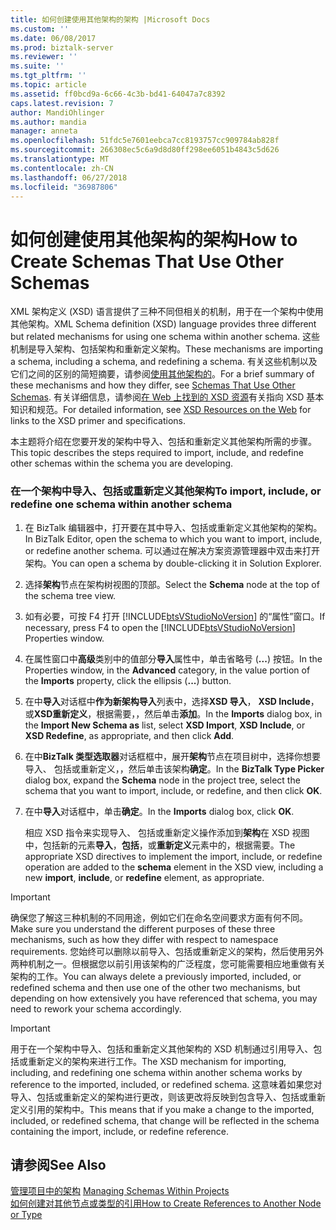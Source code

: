 ```yaml
---
title: 如何创建使用其他架构的架构 |Microsoft Docs
ms.custom: ''
ms.date: 06/08/2017
ms.prod: biztalk-server
ms.reviewer: ''
ms.suite: ''
ms.tgt_pltfrm: ''
ms.topic: article
ms.assetid: ff0bcd9a-6c66-4c3b-bd41-64047a7c8392
caps.latest.revision: 7
author: MandiOhlinger
ms.author: mandia
manager: anneta
ms.openlocfilehash: 51fdc5e7601eebca7cc8193757cc909784ab828f
ms.sourcegitcommit: 266308ec5c6a9d8d80ff298ee6051b4843c5d626
ms.translationtype: MT
ms.contentlocale: zh-CN
ms.lasthandoff: 06/27/2018
ms.locfileid: "36987806"
---
```

# <a name="how-to-create-schemas-that-use-other-schemas"></a><span data-ttu-id="6d9ab-102">如何创建使用其他架构的架构</span><span class="sxs-lookup"><span data-stu-id="6d9ab-102">How to Create Schemas That Use Other Schemas</span></span>
<span data-ttu-id="6d9ab-103">XML 架构定义 (XSD) 语言提供了三种不同但相关的机制，用于在一个架构中使用其他架构。</span><span class="sxs-lookup"><span data-stu-id="6d9ab-103">XML Schema definition (XSD) language provides three different but related mechanisms for using one schema within another schema.</span></span> <span data-ttu-id="6d9ab-104">这些机制是导入架构、包括架构和重新定义架构。</span><span class="sxs-lookup"><span data-stu-id="6d9ab-104">These mechanisms are importing a schema, including a schema, and redefining a schema.</span></span> <span data-ttu-id="6d9ab-105">有关这些机制以及它们之间的区别的简短摘要，请参阅[使用其他架构的](../core/schemas-that-use-other-schemas.md)。</span><span class="sxs-lookup"><span data-stu-id="6d9ab-105">For a brief summary of these mechanisms and how they differ, see [Schemas That Use Other Schemas](../core/schemas-that-use-other-schemas.md).</span></span> <span data-ttu-id="6d9ab-106">有关详细信息，请参阅[在 Web 上找到的 XSD 资源](../core/xsd-resources-on-the-web.md)有关指向 XSD 基本知识和规范。</span><span class="sxs-lookup"><span data-stu-id="6d9ab-106">For detailed information, see [XSD Resources on the Web](../core/xsd-resources-on-the-web.md) for links to the XSD primer and specifications.</span></span>  
  
 <span data-ttu-id="6d9ab-107">本主题将介绍在您要开发的架构中导入、包括和重新定义其他架构所需的步骤。</span><span class="sxs-lookup"><span data-stu-id="6d9ab-107">This topic describes the steps required to import, include, and redefine other schemas within the schema you are developing.</span></span>  
  
### <a name="to-import-include-or-redefine-one-schema-within-another-schema"></a><span data-ttu-id="6d9ab-108">在一个架构中导入、包括或重新定义其他架构</span><span class="sxs-lookup"><span data-stu-id="6d9ab-108">To import, include, or redefine one schema within another schema</span></span>  
  
1. <span data-ttu-id="6d9ab-109">在 BizTalk 编辑器中，打开要在其中导入、包括或重新定义其他架构的架构。</span><span class="sxs-lookup"><span data-stu-id="6d9ab-109">In BizTalk Editor, open the schema to which you want to import, include, or redefine another schema.</span></span> <span data-ttu-id="6d9ab-110">可以通过在解决方案资源管理器中双击来打开架构。</span><span class="sxs-lookup"><span data-stu-id="6d9ab-110">You can open a schema by double-clicking it in Solution Explorer.</span></span>  
  
2. <span data-ttu-id="6d9ab-111">选择**架构**节点在架构树视图的顶部。</span><span class="sxs-lookup"><span data-stu-id="6d9ab-111">Select the **Schema** node at the top of the schema tree view.</span></span>  
  
3. <span data-ttu-id="6d9ab-112">如有必要，可按 F4 打开 [!INCLUDE[btsVStudioNoVersion](../includes/btsvstudionoversion-md.md)] 的“属性”窗口。</span><span class="sxs-lookup"><span data-stu-id="6d9ab-112">If necessary, press F4 to open the [!INCLUDE[btsVStudioNoVersion](../includes/btsvstudionoversion-md.md)] Properties window.</span></span>  
  
4. <span data-ttu-id="6d9ab-113">在属性窗口中**高级**类别中的值部分**导入**属性中，单击省略号 (**...**) 按钮。</span><span class="sxs-lookup"><span data-stu-id="6d9ab-113">In the Properties window, in the **Advanced** category, in the value portion of the **Imports** property, click the ellipsis (**...**) button.</span></span>  
  
5. <span data-ttu-id="6d9ab-114">在中**导入**对话框中**作为新架构导入**列表中，选择**XSD 导入**， **XSD Include**，或**XSD重新定义**，根据需要，，然后单击**添加**。</span><span class="sxs-lookup"><span data-stu-id="6d9ab-114">In the **Imports** dialog box, in the **Import New Schema as** list, select **XSD Import**, **XSD Include**, or **XSD Redefine**, as appropriate, and then click **Add**.</span></span>  
  
6. <span data-ttu-id="6d9ab-115">在中**BizTalk 类型选取器**对话框框中，展开**架构**节点在项目树中，选择你想要导入、 包括或重新定义，，然后单击该架构**确定**。</span><span class="sxs-lookup"><span data-stu-id="6d9ab-115">In the **BizTalk Type Picker** dialog box, expand the **Schema** node in the project tree, select the schema that you want to import, include, or redefine, and then click **OK**.</span></span>  
  
7. <span data-ttu-id="6d9ab-116">在中**导入**对话框中，单击**确定**。</span><span class="sxs-lookup"><span data-stu-id="6d9ab-116">In the **Imports** dialog box, click **OK**.</span></span>  
  
    <span data-ttu-id="6d9ab-117">相应 XSD 指令来实现导入、 包括或重新定义操作添加到**架构**在 XSD 视图中，包括新的元素**导入**，**包括**，或**重新定义**元素中的，根据需要。</span><span class="sxs-lookup"><span data-stu-id="6d9ab-117">The appropriate XSD directives to implement the import, include, or redefine operation are added to the **schema** element in the XSD view, including a new **import**, **include**, or **redefine** element, as appropriate.</span></span>  
  
> [!IMPORTANT]
>  <span data-ttu-id="6d9ab-118">确保您了解这三种机制的不同用途，例如它们在命名空间要求方面有何不同。</span><span class="sxs-lookup"><span data-stu-id="6d9ab-118">Make sure you understand the different purposes of these three mechanisms, such as how they differ with respect to namespace requirements.</span></span> <span data-ttu-id="6d9ab-119">您始终可以删除以前导入、包括或重新定义的架构，然后使用另外两种机制之一。但根据您以前引用该架构的广泛程度，您可能需要相应地重做有关架构的工作。</span><span class="sxs-lookup"><span data-stu-id="6d9ab-119">You can always delete a previously imported, included, or redefined schema and then use one of the other two mechanisms, but depending on how extensively you have referenced that schema, you may need to rework your schema accordingly.</span></span>  
  
> [!IMPORTANT]
>  <span data-ttu-id="6d9ab-120">用于在一个架构中导入、包括和重新定义其他架构的 XSD 机制通过引用导入、包括或重新定义的架构来进行工作。</span><span class="sxs-lookup"><span data-stu-id="6d9ab-120">The XSD mechanism for importing, including, and redefining one schema within another schema works by reference to the imported, included, or redefined schema.</span></span> <span data-ttu-id="6d9ab-121">这意味着如果您对导入、包括或重新定义的架构进行更改，则该更改将反映到包含导入、包括或重新定义引用的架构中。</span><span class="sxs-lookup"><span data-stu-id="6d9ab-121">This means that if you make a change to the imported, included, or redefined schema, that change will be reflected in the schema containing the import, include, or redefine reference.</span></span>  
  
## <a name="see-also"></a><span data-ttu-id="6d9ab-122">请参阅</span><span class="sxs-lookup"><span data-stu-id="6d9ab-122">See Also</span></span>  
 <span data-ttu-id="6d9ab-123">[管理项目中的架构](../core/managing-schemas-within-projects.md) </span><span class="sxs-lookup"><span data-stu-id="6d9ab-123">[Managing Schemas Within Projects](../core/managing-schemas-within-projects.md) </span></span>  
 [<span data-ttu-id="6d9ab-124">如何创建对其他节点或类型的引用</span><span class="sxs-lookup"><span data-stu-id="6d9ab-124">How to Create References to Another Node or Type</span></span>](../core/how-to-create-references-to-another-node-or-type.md)